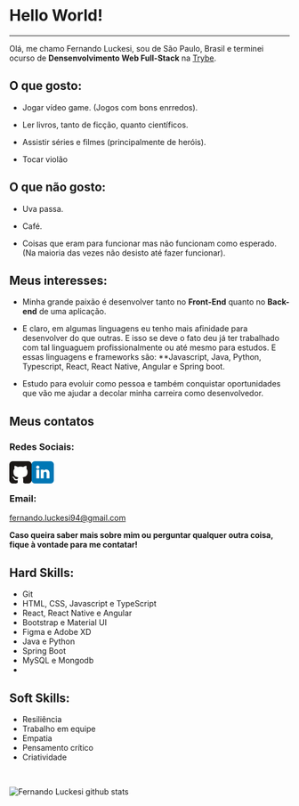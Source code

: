 # Hello World!

---

Olá, me chamo Fernando Luckesi, sou de São Paulo, Brasil e terminei ocurso de **Densenvolvimento Web Full-Stack** na [Trybe](https://www.betrybe.com).

## O que gosto:

* Jogar vídeo game. (Jogos com bons enrredos).

* Ler livros, tanto de ficção, quanto científicos.

* Assistir séries e filmes (principalmente de heróis).

* Tocar violão

## O que não gosto:

* Uva passa.

* Café.

* Coisas que eram para funcionar mas não funcionam como esperado. (Na maioria das vezes não desisto até fazer funcionar).

## Meus interesses:

* Minha grande paixão é desenvolver tanto no **Front-End** quanto no **Back-end** de uma aplicação.

* E claro, em algumas linguagens eu tenho mais afinidade para desenvolver do que outras. E isso se deve  o fato deu  já ter trabalhado com tal linguaguem profissionalmente ou até mesmo para estudos. E essas  linguagens e frameworks são: **Javascript, Java, Python, Typescript, React, React Native, Angular e Spring boot.

* Estudo para evoluir como pessoa e também conquistar oportunidades que vão me ajudar a decolar minha carreira como desenvolvedor.

## Meus contatos

### Redes Sociais:

  <a target="blank" href="https://github.com/fernandoluckesi">
    <img align="left" alt="GitHub" width="40px" src="images/github.svg" />
  </a>
  <a target="_blank" href="https://br.linkedin.com/in/fernando-luckesi">
    <img align="left" alt="LinkdeIn" width="40px" src="images/linkedin.svg" />
  </a>
  <br/>
  <br/>
  
### Email:

fernando.luckesi94@gmail.com

**Caso queira saber mais sobre mim ou perguntar qualquer outra coisa, fique à vontade para me contatar!**

## Hard Skills:

* Git
* HTML, CSS, Javascript e TypeScript
* React, React Native e Angular
* Bootstrap e Material UI
* Figma e  Adobe XD
* Java e Python
* Spring Boot
* MySQL e Mongodb
* 
## Soft Skills:

* Resiliência
* Trabalho em equipe
* Empatia
* Pensamento crítico
* Criatividade

<br/>

<!--
**fernandoluckesi/fernandoluckesi** is a ✨ _special_ ✨ repository because its `README.md` (this file) appears on your GitHub profile.

Here are some ideas to get you started:

- 🔭 I’m currently working on ...
- 🌱 I’m currently learning ...
- 👯 I’m looking to collaborate on ...
- 🤔 I’m looking for help with ...
- 💬 Ask me about ...
- 📫 How to reach me: ...
- 😄 Pronouns: ...
- ⚡ Fun fact: ...
-->

![Fernando Luckesi github stats](https://github-readme-stats.vercel.app/api?username=fernandoluckesi)
